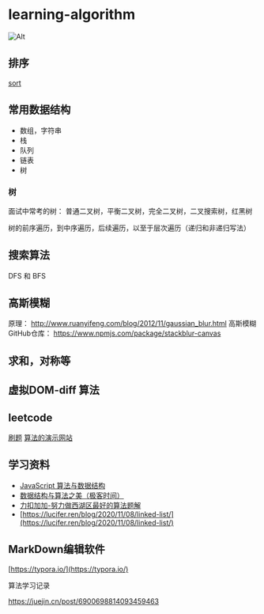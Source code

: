 # learning-algorithm

![Alt](https://repobeats.axiom.co/api/embed/fd8670d00c87c4765ace219f1918df86873b80ed.svg "Repobeats analytics image")


## 排序

[sort](https://github.com/zeroone001/learning-algorithm/tree/main/%E6%8E%92%E5%BA%8F)

## 常用数据结构

* 数组，字符串
* 栈
* 队列
* 链表
* 树


### 树

面试中常考的树： 普通二叉树，平衡二叉树，完全二叉树，二叉搜索树，红黑树

树的前序遍历，到中序遍历，后续遍历，以至于层次遍历（递归和非递归写法）


## 搜索算法

DFS 和 BFS



## 高斯模糊

原理： http://www.ruanyifeng.com/blog/2012/11/gaussian_blur.html
高斯模糊GitHub仓库： https://www.npmjs.com/package/stackblur-canvas


## 求和，对称等


## 虚拟DOM-diff 算法

## leetcode

[刷题](https://github.com/azl397985856/leetcode)
[算法的演示网站](https://recursion.vercel.app/%E3%80%82)


## 学习资料

* [JavaScript 算法与数据结构](https://github.com/trekhleb/javascript-algorithms/blob/master/README.zh-CN.md)
* [数据结构与算法之美（极客时间）](https://time.geekbang.org/column/article/41802)
* [力扣加加-努力做西湖区最好的算法题解](https://leetcode-solution-leetcode-pp.gitbook.io/leetcode-solution/thinkings/tree#dan-shuang-di-gui)
* [https://lucifer.ren/blog/2020/11/08/linked-list/](https://lucifer.ren/blog/2020/11/08/linked-list/)

## MarkDown编辑软件

[https://typora.io/](https://typora.io/)

算法学习记录

https://juejin.cn/post/6900698814093459463
